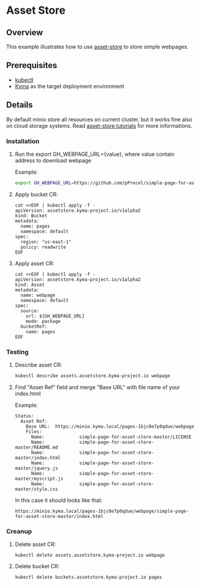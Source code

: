 # Asset Store

## Overview

This example illustrates how to use [asset-store](https://kyma-project.io/docs/1.5/components/asset-store/) to store simple webpages.

## Prerequisites

- [kubectl](https://kubernetes.io/docs/tasks/tools/install-kubectl/)
- [Kyma](https://kyma-project.io/docs/) as the target deployment environment

## Details

By default minio store all resources on current cluster, but it works fine also on cloud storage systems. Read [asset-store tutorials](https://kyma-project.io/docs/components/asset-store#tutorials-tutorials) for more informations.

### Installation

1. Run the export GH_WEBPAGE_URL={value}, where value contain address to download webpage

    Example:

    ```bash
    export GH_WEBPAGE_URL=https://github.com/pPrecel/simple-page-for-asset-store/archive/master.zip
    ```

2. Apply bucket CR:

    ```
    cat <<EOF | kubectl apply -f -
    apiVersion: assetstore.kyma-project.io/v1alpha2
    kind: Bucket
    metadata:
      name: pages
      namespace: default
    spec:
      region: "us-east-1"
      policy: readwrite
    EOF
    ```

3. Apply asset CR:

    ```
    cat <<EOF | kubectl apply -f -
    apiVersion: assetstore.kyma-project.io/v1alpha2
    kind: Asset
    metadata:
      name: webpage
      namespace: default
    spec:
      source:
        url: ${GH_WEBPAGE_URL}
        mode: package
      bucketRef:
        name: pages
    EOF
    ```

### Testing

1. Describe asset CR:

    ```bash
    kubectl describe assets.assetstore.kyma-project.io webpage
    ```
    
2. Find "Asset Ref" field and merge "Base URL" with file name of your index.html

    Example:
    ```
    Status:
      Asset Ref:
        Base URL:  https://minio.kyma.local/pages-1bjc0e7p0qdue/webpage
        Files:
          Name:             simple-page-for-asset-store-master/LICENSE
          Name:             simple-page-for-asset-store-master/README.md
          Name:             simple-page-for-asset-store-master/index.html
          Name:             simple-page-for-asset-store-master/jquery.js
          Name:             simple-page-for-asset-store-master/myscript.js
          Name:             simple-page-for-asset-store-master/style.css
    ```
    
    In this case it should looks like that:
    ```
    https://minio.kyma.local/pages-1bjc0e7p0qdue/webpage/simple-page-for-asset-store-master/index.html
    ```

### Creanup

1. Delete asset CR:

    ```
    kubectl delete assets.assetstore.kyma-project.io webpage
    ```

2. Delete bucket CR:

    ```
    kubectl delete buckets.assetstore.kyma-project.io pages
    ```
